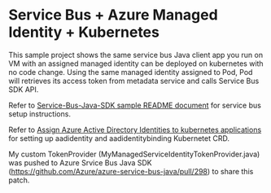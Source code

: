 # Service Bus + Azure Managed Identity + Kubernetes 

This sample project shows the same service bus Java client app you run on VM with an assigned managed identity can be deployed on kubernetes with no code change. Using the same managed identity assigned to Pod, Pod will retrieves its access token from metadata service and calls Service Bus SDK API.

Refer to [Service-Bus-Java-SDK sample README document](https://github.com/Azure/azure-service-bus-java/blob/dev/README.md) for service bus setup instructions. 

Refer to [Assign Azure Active Directory Identities to kubernetes applications](https://github.com/Azure/aad-pod-identity) for setting up aadidentity and aadidentitybinding Kubernetet CRD.

My custom TokenProvider (MyManagedServiceIdentityTokenProvider.java) was pushed to Azure Srvice Bus Java SDK (https://github.com/Azure/azure-service-bus-java/pull/298) to share this patch. 
